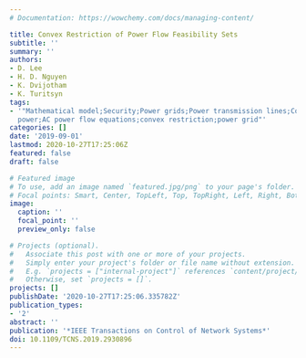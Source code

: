```yaml
---
# Documentation: https://wowchemy.com/docs/managing-content/

title: Convex Restriction of Power Flow Feasibility Sets
subtitle: ''
summary: ''
authors:
- D. Lee
- H. D. Nguyen
- K. Dvijotham
- K. Turitsyn
tags:
- '"Mathematical model;Security;Power grids;Power transmission lines;Control systems;Manifolds;Reactive
  power;AC power flow equations;convex restriction;power grid"'
categories: []
date: '2019-09-01'
lastmod: 2020-10-27T17:25:06Z
featured: false
draft: false

# Featured image
# To use, add an image named `featured.jpg/png` to your page's folder.
# Focal points: Smart, Center, TopLeft, Top, TopRight, Left, Right, BottomLeft, Bottom, BottomRight.
image:
  caption: ''
  focal_point: ''
  preview_only: false

# Projects (optional).
#   Associate this post with one or more of your projects.
#   Simply enter your project's folder or file name without extension.
#   E.g. `projects = ["internal-project"]` references `content/project/deep-learning/index.md`.
#   Otherwise, set `projects = []`.
projects: []
publishDate: '2020-10-27T17:25:06.335782Z'
publication_types:
- '2'
abstract: ''
publication: '*IEEE Transactions on Control of Network Systems*'
doi: 10.1109/TCNS.2019.2930896
---
```

